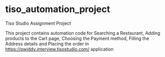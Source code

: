 # tiso_automation_project
Tiso Studio  Assignment Project


This project contains automation code for Searching a Restaurant, Adding products to the Cart page, Choosing the Payment method,  Filling the Address details and Placing the order in https://pwiddy.interview.tisostudio.com/ application
